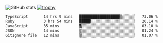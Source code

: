 ![GitHub stats](https://github-readme-stats.vercel.app/api?username=ksk001100&show_icons=true&theme=tokyonight)
[![trophy](https://github-profile-trophy.vercel.app/?username=ksk001100&theme=onedark)](https://github.com/ryo-ma/github-profile-trophy)

<!--START_SECTION:waka-->

```txt
TypeScript       14 hrs 9 mins   ██████████████████▒░░░░░░   73.06 %
Ruby             3 hrs 54 mins   █████░░░░░░░░░░░░░░░░░░░░   20.14 %
JavaScript       35 mins         ▓░░░░░░░░░░░░░░░░░░░░░░░░   03.10 %
JSON             14 mins         ▒░░░░░░░░░░░░░░░░░░░░░░░░   01.24 %
GitIgnore file   12 mins         ▒░░░░░░░░░░░░░░░░░░░░░░░░   01.07 %
```

<!--END_SECTION:waka-->
